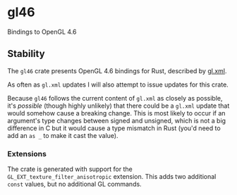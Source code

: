 # gl46
Bindings to OpenGL 4.6

## Stability

The `gl46` crate presents OpenGL 4.6 bindings for Rust, described by [gl.xml](https://github.com/KhronosGroup/OpenGL-Registry/blob/master/xml/gl.xml).

As often as `gl.xml` updates I will also attempt to issue updates for this crate.

Because `gl46` follows the current content of `gl.xml` as closely as possible,
it's *possible* (though highly unlikely) that there could be a `gl.xml` update
that would somehow cause a breaking change. This is most likely to occur if an
argument's type changes between signed and unsigned, which is not a big
difference in C but it would cause a type mismatch in Rust (you'd need to add an
`as _` to make it cast the value).

### Extensions

The crate is generated with support for the `GL_EXT_texture_filter_anisotropic` extension. This adds two additional `const` values, but no additional GL commands.
